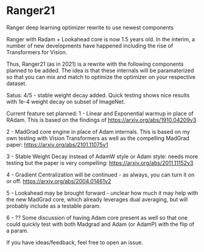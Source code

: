 # Ranger21
Ranger deep learning optimizer rewrite to use newest components 

Ranger with Radam + Lookahead core is now 1.5 years old.  In the interim, a number of new developments have happened including the rise of Transformers for Vision.

Thus, Ranger21 (as in 2021) is a rewrite with the following components planned to be added.  The idea is that these internals will be paramaterized so that you can mix and match to optimize the optimizer on your respective dataset. 

Satus:
4/5 - stable weight decay added.  Quick testing shows nice results with 1e-4 weight decay on subset of ImageNet. 

Current feature set planned:
1 - Linear and Exponential warmup in place of RAdam.  This is based on the findings of https://arxiv.org/abs/1910.04209v3

2 - MadGrad core engine in place of Adam internals.  This is based on my own testing with Vision Transformers as well as the compelling MadGrad paper:  https://arxiv.org/abs/2101.11075v1

3 - Stable Weight Decay instead of AdamW style or Adam style:  needs more testing but the paper is very compelling:  https://arxiv.org/abs/2011.11152v3

4 - Gradient Centralization will be continued - as always, you can turn it on or off.  https://arxiv.org/abs/2004.01461v2

5 - Lookahead may be brought forward - unclear how much it may help with the new MadGrad core, which already leverages dual averaging, but will probably include as a testable param. 

6 - ??  Some discussion of having Adam core present as well so that one could quickly test with both Madgrad and Adam (or AdamP) with the flip of a param. 

If you have ideas/feedback, feel free to open an issue. 



